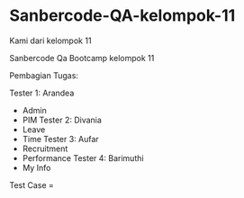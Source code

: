 # Sanbercode-QA-kelompok-11
Kami dari kelompok 11 

Sanbercode Qa Bootcamp kelompok 11

Pembagian Tugas:

Tester 1:  Arandea
- Admin
- PIM
Tester 2: Divania
- Leave
- Time
Tester 3: Aufar
- Recruitment
- Performance
Tester 4: Barimuthi
- My Info

Test Case = 
